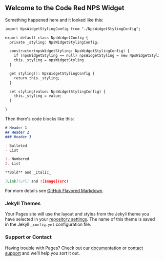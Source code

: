 ## Welcome to the Code Red NPS Widget

Something happened here and it looked like this:
```markdown
import NpsWidgetStylingConfig from "./NpsWidgetStylingConfig";

export default class NpsWidgetConfig {
  private _styling: NpsWidgetStylingConfig;

  constructor(npsWidgetStyling: NpsWidgetStylingConfig) {
    if (npsWidgetStyling == null) npsWidgetStyling = new NpsWidgetStylingConfig();
    this._styling = npsWidgetStyling
  }

  get styling(): NpsWidgetStylingConfig {
    return this._styling;
  }

  set styling(value: NpsWidgetStylingConfig) {
    this._styling = value;
  }

}
```
Then there's code blocks like this:
```markdown
# Header 1
## Header 2
### Header 3

- Bulleted
- List

1. Numbered
2. List

**Bold** and _Italic_ 

[Link](url) and ![Image](src)
```

For more details see [GitHub Flavored Markdown](https://guides.github.com/features/mastering-markdown/).

### Jekyll Themes

Your Pages site will use the layout and styles from the Jekyll theme you have selected in your [repository settings](https://github.com/code-red-solutions/NPS-CodeTest/settings). The name of this theme is saved in the Jekyll `_config.yml` configuration file.

### Support or Contact

Having trouble with Pages? Check out our [documentation](https://help.github.com/categories/github-pages-basics/) or [contact support](https://github.com/contact) and we’ll help you sort it out.
